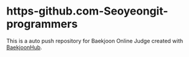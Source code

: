 # https-github.com-Seoyeongit-programmers
This is a auto push repository for Baekjoon Online Judge created with [BaekjoonHub](https://github.com/BaekjoonHub/BaekjoonHub).
